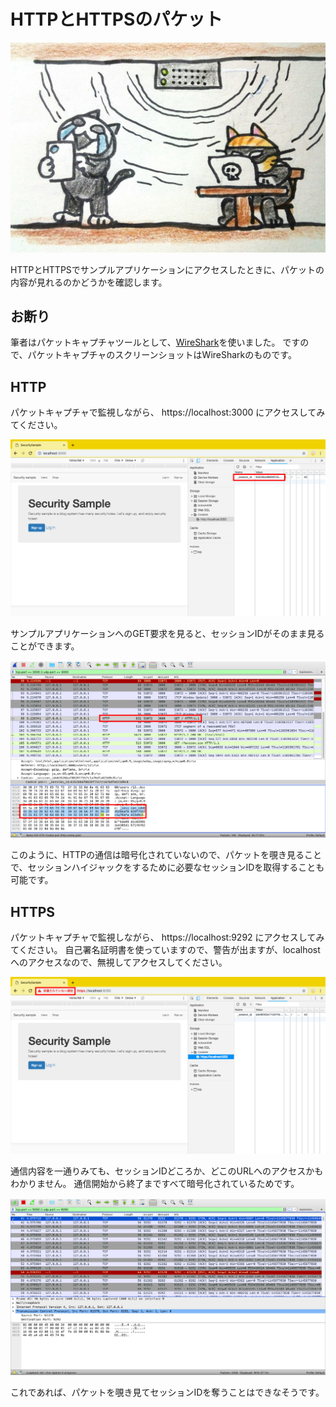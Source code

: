 # HTTPとHTTPSのパケット

![パケットキャプチャー](../images/9_01_http_packet/packet_capture.jpg)

HTTPとHTTPSでサンプルアプリケーションにアクセスしたときに、パケットの内容が見れるのかどうかを確認します。

## お断り

筆者はパケットキャプチャツールとして、[WireShark](https://www.wireshark.org/)を使いました。
ですので、パケットキャプチャのスクリーンショットはWireSharkのものです。

## HTTP

パケットキャプチャで監視しながら、
https://localhost:3000 にアクセスしてみてください。

![HTTPで通信すると…](../images/9_01_http_packet/browser_http_get.png)

サンプルアプリケーションへのGET要求を見ると、セッションIDがそのまま見ることができます。

![パケットキャプチャでセッションIDが見える](../images/9_01_http_packet/http_packet.png)

このように、HTTPの通信は暗号化されていないので、パケットを覗き見ることで、セッションハイジャックをするために必要なセッションIDを取得することも可能です。

## HTTPS

パケットキャプチャで監視しながら、
https://localhost:9292 にアクセスしてみてください。
自己署名証明書を使っていますので、警告が出ますが、localhostへのアクセスなので、無視してアクセスしてください。

![HTTPSで通信すると…](../images/9_01_http_packet/browser_https_get.png)

通信内容を一通りみても、セッションIDどころか、どこのURLへのアクセスかもわかりません。
通信開始から終了まですべて暗号化されているためです。

![パケットキャプチャでも内容がわからない](../images/9_01_http_packet/https_packet.png)

これであれば、パケットを覗き見てセッションIDを奪うことはできなそうです。
